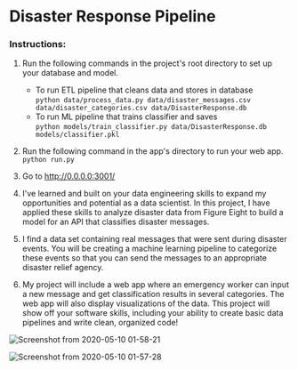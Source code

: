 # Disaster Response Pipeline 

### Instructions:
1. Run the following commands in the project's root directory to set up your database and model.    

    - To run ETL pipeline that cleans data and stores in database     
        `python data/process_data.py data/disaster_messages.csv data/disaster_categories.csv data/DisasterResponse.db`
    - To run ML pipeline that trains classifier and saves     
        `python models/train_classifier.py data/DisasterResponse.db models/classifier.pkl`

2. Run the following command in the app's directory to run your web app.
    `python run.py`

3. Go to http://0.0.0.0:3001/

4. I've learned and built on your data engineering skills to expand my opportunities and potential as a data scientist. In this    project, I have applied these skills to analyze disaster data from Figure Eight to build a model for an API that classifies    disaster messages.

5. I find a data set containing real messages that were sent during disaster events. You will be creating a machine learning      pipeline to categorize these events so that you can send the messages to an appropriate disaster relief agency.

6. My project will include a web app where an emergency worker can input a new message and get classification results in  several categories. The web app will also display visualizations of the data. This project will show off your software      skills, including your ability to create basic data pipelines and write clean, organized code! 

![Screenshot from 2020-05-10 01-58-21](https://user-images.githubusercontent.com/31853896/81484317-3b720580-9262-11ea-8b54-b0db26e19c56.png)

![Screenshot from 2020-05-10 01-57-28](https://user-images.githubusercontent.com/31853896/81484322-40cf5000-9262-11ea-9374-c9d2c63ac7d4.png)
